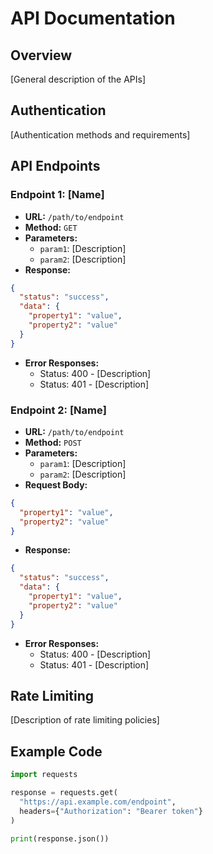 # API Documentation

## Overview
[General description of the APIs]

## Authentication
[Authentication methods and requirements]

## API Endpoints

### Endpoint 1: [Name]

- **URL:** `/path/to/endpoint`
- **Method:** `GET`
- **Parameters:**
  - `param1`: [Description]
  - `param2`: [Description]
- **Response:**
```json
{
  "status": "success",
  "data": {
    "property1": "value",
    "property2": "value"
  }
}
```
- **Error Responses:**
  - Status: 400 - [Description]
  - Status: 401 - [Description]

### Endpoint 2: [Name]

- **URL:** `/path/to/endpoint`
- **Method:** `POST`
- **Parameters:**
  - `param1`: [Description]
  - `param2`: [Description]
- **Request Body:**
```json
{
  "property1": "value",
  "property2": "value"
}
```
- **Response:**
```json
{
  "status": "success",
  "data": {
    "property1": "value",
    "property2": "value"
  }
}
```
- **Error Responses:**
  - Status: 400 - [Description]
  - Status: 401 - [Description]

## Rate Limiting
[Description of rate limiting policies]

## Example Code
```python
import requests

response = requests.get(
  "https://api.example.com/endpoint",
  headers={"Authorization": "Bearer token"}
)

print(response.json())
```
